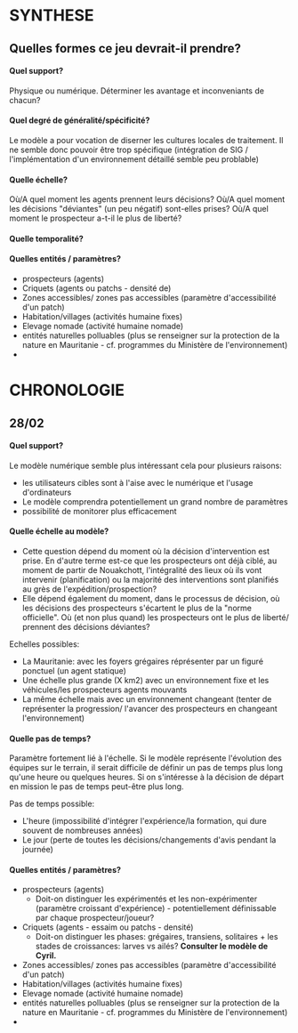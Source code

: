 # SYNTHESE

## Quelles formes ce jeu devrait-il prendre? 

#### Quel support? 
Physique ou numérique. Déterminer les avantage et inconveniants de chacun?  

#### Quel degré de généralité/spécificité? 
Le modèle a pour vocation de diserner les cultures locales de traitement. Il ne semble donc pouvoir être trop spécifique (intégration de SIG / l'implémentation d'un environnement détaillé semble peu problable)

#### Quelle échelle? 
Où/A quel moment les agents prennent leurs décisions? 
Où/A quel moment les décisions "déviantes" (un peu négatif) sont-elles prises? 
Où/A quel moment le prospecteur a-t-il le plus de liberté? 

#### Quelle temporalité? 

#### Quelles entités / paramètres?
- prospecteurs (agents)
- Criquets (agents ou patchs - densité de)
- Zones accessibles/ zones pas accessibles (paramètre d'accessibilité d'un patch)
- Habitation/villages (activités humaine fixes)
- Elevage nomade (activité humaine nomade)
- entités naturelles polluables (plus se renseigner sur la protection de la nature en Mauritanie - cf. programmes du Ministère de l'environnement)
- 



# CHRONOLOGIE 

## 28/02 

#### Quel support? 

Le modèle numérique semble plus intéressant cela pour plusieurs raisons: 
- les utilisateurs cibles sont à l'aise avec le numérique et l'usage d'ordinateurs 
- Le modèle comprendra potentiellement un grand nombre de paramètres
- possibilité de monitorer plus efficacement

#### Quelle échelle au modèle? 

- Cette question dépend du moment où la décision d'intervention est prise. En d'autre terme est-ce que les prospecteurs ont déjà ciblé, au moment de partir de Nouakchott, l'intégralité des lieux où ils vont intervenir (planification) ou la majorité des interventions sont planifiés au grès de l'expédition/prospection? 
- Elle dépend également du moment, dans le processus de décision, où les décisions des prospecteurs s'écartent le plus de la "norme officielle". Où (et non plus quand) les prospecteurs ont le plus de liberté/ prennent des décisions déviantes? 

Echelles possibles: 
- La Mauritanie: avec les foyers grégaires réprésenter par un figuré ponctuel (un agent statique)
- Une échelle plus grande (X km2) avec un environnement fixe et les véhicules/les prospecteurs agents mouvants
- La même échelle mais avec un environnement changeant (tenter de représenter la progression/ l'avancer des prospecteurs en changeant l'environnement)

#### Quelle pas de temps? 

Paramètre fortement lié à l'échelle. Si le modèle représente l'évolution des équipes sur le terrain, il serait difficile de définir un pas de temps plus long qu'une heure ou quelques heures. Si on s'intéresse à la décision de départ en mission le pas de temps peut-être plus long. 

Pas de temps possible: 
- L'heure (impossibilité d'intégrer l'expérience/la formation, qui dure souvent de nombreuses années)
- Le jour (perte de toutes les décisions/changements d'avis pendant la journée)

#### Quelles entités / paramètres?
- prospecteurs (agents)
	- Doit-on distinguer les expérimentés et les non-expérimenter (paramètre croissant d'expérience) - potentiellement définissable par chaque prospecteur/joueur? 
- Criquets (agents - essaim ou patchs - densité)
	- Doit-on distinguer les phases: grégaires, transiens, solitaires + les stades de croissances: larves vs ailés? **Consulter le modèle de Cyril.** 
- Zones accessibles/ zones pas accessibles (paramètre d'accessibilité d'un patch)
- Habitation/villages (activités humaine fixes)
- Elevage nomade (activité humaine nomade)
- entités naturelles polluables (plus se renseigner sur la protection de la nature en Mauritanie - cf. programmes du Ministère de l'environnement)
- 



